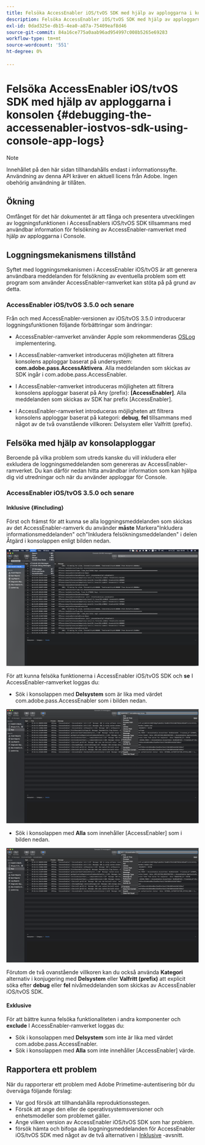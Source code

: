 ```yaml
---
title: Felsöka AccessEnabler iOS/tvOS SDK med hjälp av apploggarna i konsolen
description: Felsöka AccessEnabler iOS/tvOS SDK med hjälp av apploggarna i konsolen
exl-id: 0dad325e-db15-4ea0-a87a-75409eaf8d46
source-git-commit: 84a16ce775a0aab96ad954997c008b5265e69283
workflow-type: tm+mt
source-wordcount: '551'
ht-degree: 0%

---
```


# Felsöka AccessEnabler iOS/tvOS SDK med hjälp av apploggarna i konsolen {#debugging-the-accessenabler-iostvos-sdk-using-console-app-logs}

>[!NOTE]
>
>Innehållet på den här sidan tillhandahålls endast i informationssyfte. Användning av denna API kräver en aktuell licens från Adobe. Ingen obehörig användning är tillåten.


## Ökning

Omfånget för det här dokumentet är att fånga och presentera utvecklingen av loggningsfunktionen i AccessEnablers iOS/tvOS SDK tillsammans med användbar information för felsökning av AccessEnabler-ramverket med hjälp av apploggarna i Console.

## Loggningsmekanismens tillstånd

Syftet med loggningsmekanismen i AccessEnabler iOS/tvOS är att generera användbara meddelanden för felsökning av eventuella problem som ett program som använder AccessEnabler-ramverket kan stöta på på grund av detta.

### AccessEnabler iOS/tvOS 3.5.0 och senare

Från och med AccessEnabler-versionen av iOS/tvOS 3.5.0 introducerar loggningsfunktionen följande förbättringar som ändringar:

* AccessEnabler-ramverket använder Apple som rekommenderas [OSLog](https://developer.apple.com/documentation/os/oslog) implementering.

* I AccessEnabler-ramverket introduceras möjligheten att filtrera konsolens apploggar baserat på undersystem: **com.adobe.pass.AccessAktivera**. Alla meddelanden som skickas av SDK ingår i com.adobe.pass.AccessEnabler.

* I AccessEnabler-ramverket introduceras möjligheten att filtrera konsolens apploggar baserat på Any (prefix): **[AccessEnabler]**. Alla meddelanden som skickas av SDK har prefix [AccessEnabler].

* I AccessEnabler-ramverket introduceras möjligheten att filtrera konsolens apploggar baserat på kategori: **debug**, **fel** tillsammans med något av de två ovanstående villkoren: Delsystem eller Valfritt (prefix).

## Felsöka med hjälp av konsolapploggar

Beroende på vilka problem som utreds kanske du vill inkludera eller exkludera de loggningsmeddelanden som genereras av AccessEnabler-ramverket. Du kan därför nedan hitta användbar information som kan hjälpa dig vid utredningar och när du använder apploggar för Console.


### AccessEnabler iOS/tvOS 3.5.0 och senare

#### Inklusive {#including}

Först och främst för att kunna se alla loggningsmeddelanden som skickas av det AccessEnabler-ramverk du använder **måste** Markera&quot;Inkludera informationsmeddelanden&quot; och&quot;Inkludera felsökningsmeddelanden&quot; i delen Åtgärd i konsolappen enligt bilden nedan.

![](assets/include-info-debug-msg.png)


För att kunna felsöka funktionerna i AccessEnabler iOS/tvOS SDK och **se** I AccessEnabler-ramverket loggas du:

* Sök i konsolappen med **Delsystem** som är lika med värdet com.adobe.pass.AccessEnabler som i bilden nedan.

![](assets/subsys-console-app.png)

* Sök i konsolappen med **Alla** som innehåller
  [AccessEnabler] som i bilden nedan.

![](assets/any-optn-console-app.png)

Förutom de två ovanstående villkoren kan du också använda **Kategori** alternativ i konjugering med **Delsystem** eller **Valfritt (prefix)** att explicit söka efter **debug** eller **fel** nivåmeddelanden som skickas av AccessEnabler iOS/tvOS SDK.

#### Exklusive

För att bättre kunna felsöka funktionaliteten i andra komponenter och **exclude** I AccessEnabler-ramverket loggas du:

* Sök i konsolappen med **Delsystem** som inte är lika med värdet com.adobe.pass.AccessEnabler.
* Sök i konsolappen med **Alla** som inte innehåller [AccessEnabler] värde.

## Rapportera ett problem

När du rapporterar ett problem med Adobe Primetime-autentisering bör du överväga följande förslag:

* Var god försök att tillhandahålla reproduktionsstegen.
* Försök att ange den eller de operativsystemsversioner och enhetsmodeller som problemet gäller.
* Ange vilken version av AccessEnabler iOS/tvOS SDK som har problem.
* försök hämta och bifoga alla loggningsmeddelanden för AccessEnabler iOS/tvOS SDK med något av de två alternativen i [Inklusive](#including) -avsnitt.
